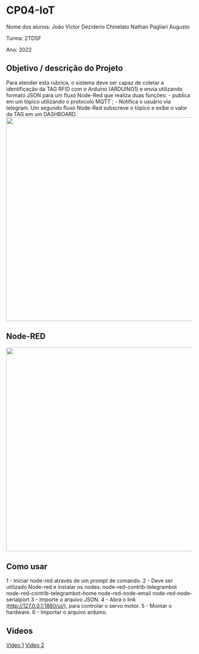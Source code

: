 # CP04-IoT

Nome dos alunos: João Victor Deziderio Chinelato
                 Nathan Pagliari Augusto

Turma: 2TDSF

Ano: 2022

## Objetivo / descrição do Projeto
Para atender esta rubrica, o sistema deve ser capaz de coletar a identificação da TAG RFID com o Arduino (ARDUINO1) e envia utilizando formato JSON para um fluxo Node-Red que realiza duas funções: - publica em um tópico utilizando o protocolo MQTT ; - Notifica o usuário via telegram. Um segundo fluxo Node-Red subscreve o tópico e exibe o valor da TAG em um DASHBOARD.
<img src="https://user-images.githubusercontent.com/30454929/188241495-cc50dc58-2030-494b-975c-ce88c6d1db50.png" width="550">


## Node-RED

<img src="https://user-images.githubusercontent.com/30454929/188241159-83f01384-144e-4ef7-aee9-90dd0a8c396e.JPG" width="550">


## Como usar 
1 - Iniciar node-red através de um prompt de comando.
2 - Deve ser utilizado Node-red e instalar os nodes:
      node-red-contrib-telegrambot
      node-red-contrib-telegrambot-home
      node-red-node-email
      node-red-node-serialport
3 - Importe o arquivo JSON.
4 - Abra o link (http://127.0.0.1:1880/ui/), para controlar o servo motor.
5 - Montar o hardware.
6 - Importar o arquivo arduino.
  
## Videos  
[Video 1](https://www.youtube.com/shorts/gDbCFbe4WN4)
[Video 2](https://www.youtube.com/watch?v=ypJAlW528sw)

